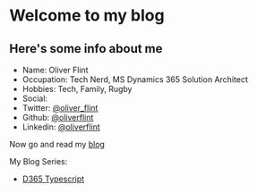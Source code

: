 # Welcome to my blog

## Here's some info about me

- Name: Oliver Flint
- Occupation: Tech Nerd, MS Dynamics 365 Solution Architect
- Hobbies: Tech, Family, Rugby
- Social:
 - Twitter: [@oliver_flint](https://www.twitter.com/oliver_flint)
 - Github: [@oliverflint](http://github.com/oliverflint)
 - Linkedin: [@oliverflint](https://www.linkedin.com/in/oliverflint)


Now go and read my [blog](/blog)

My Blog Series:
- [D365 Typescript](D365-Typescript)